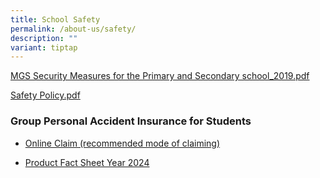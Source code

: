 ```yaml
---
title: School Safety
permalink: /about-us/safety/
description: ""
variant: tiptap
---
```

<p><a href="https://drive.google.com/file/d/1TtbNSP_eEus1fGn8YioROfX6aLX5JbxZ/view?usp=share_link" rel="noopener noreferrer nofollow" target="_blank">MGS Security Measures for the Primary and Secondary school_2019.pdf</a>
</p>
<p><a href="https://drive.google.com/file/d/15RP6QWXYvEwnHUYq16ANp8Zmf8byaecE/view?usp=share_link" rel="noopener noreferrer nofollow" target="_blank">Safety Policy.pdf</a>
</p>
<h3>Group Personal Accident Insurance for Students</h3>
<ul>
<li>
<p><a href="https://studentgpa.incomegroupins.com.sg/" rel="noopener noreferrer nofollow" target="_blank">Online Claim (recommended mode of claiming)</a>
</p>
</li>
<li>
<p><a href="https://drive.google.com/file/d/1-rk-74NfrDMNTtwf0Yv6Z9vWo1setJEt/view?usp=sharing" rel="noopener noreferrer nofollow" target="_blank">Product Fact Sheet Year 2024</a>
</p>
<p></p>
</li>
</ul>
<p></p>